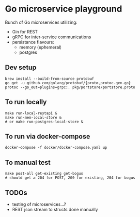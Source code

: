 Go microservice playground
==========================

Bunch of Go microservices utilizing:
* Gin for REST
* gRPC for inter-service communications
* persistance flavours:
  * memory (ephemeral)
  * postgres

Dev setup
---------
```
brew install --build-from-source protobuf
go get -u github.com/golang/protobuf/{proto,protoc-gen-go}
protoc --go_out=plugins=grpc:. pkg/portstore/portstore.proto
```

To run locally
--------------
```
make run-local-restapi &
make run-mem-local-store &
# or make run-postgres-local-store &
```

To run via docker-compose
-------------------------
```
docker-compose -f docker/docker-compose.yaml up
```

To manual test
--------------
```
make post-all get-existing get-bogus
# should get a 204 for POST, 200 for existing, 204 for bogus
```

TODOs
-----
* testing of microservices...?
* REST json stream to structs done manually
